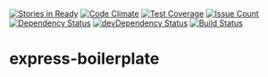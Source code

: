 [![Stories in Ready](https://badge.waffle.io/kunagpal/express-boilerplate.png?label=ready&title=Ready)](https://waffle.io/kunagpal/express-boilerplate)
[![Code Climate](https://codeclimate.com/github/kunagpal/express-boilerplate/badges/gpa.svg)](https://codeclimate.com/github/kunagpal/express-boilerplate)
[![Test Coverage](https://codeclimate.com/github/kunagpal/express-boilerplate/badges/coverage.svg)](https://codeclimate.com/github/kunagpal/express-boilerplate/coverage)
[![Issue Count](https://codeclimate.com/github/kunagpal/express-boilerplate/badges/issue_count.svg)](https://codeclimate.com/github/kunagpal/express-boilerplate/issues)
[![Dependency Status](https://david-dm.org/kunagpal/express-boilerplate.svg)](https://david-dm.org/kunagpal/express-boilerplate)
[![devDependency Status](https://david-dm.org/kunagpal/express-boilerplate/dev-status.svg)](https://david-dm.org/kunagpal/express-boilerplate#info=devDependencies)
[![Build Status](https://travis-ci.org/kunagpal/express-boilerplate.svg?branch=master)](https://travis-ci.org/kunagpal/express-boilerplate)

# express-boilerplate
